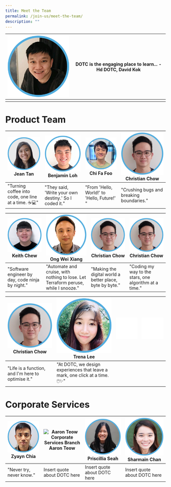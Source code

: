 ```yaml
---
title: Meet the Team
permalink: /join-us/meet-the-team/
description: ""
---
```

| ![Head DOTC David Kok](/images/Meet%20the%20Team/david-kok.png) | DOTC is the engaging place to learn... - Hd DOTC, David Kok | 
| -------- | -------- | 
|      |      | 



# Product Team

| ![Software Engineer Team Lead Jean Tan](/images/Meet%20the%20Team/jean-tan-swe.png)Jean Tan|![Software Engineer Benjamin Loh](/images/Meet%20the%20Team/benjamin-loh.png) Benjamin Loh | ![Software Engineer Chi Fa Foo](/images/Meet%20the%20Team/chi-fa-updated.png) Chi Fa Foo| ![Software Engineer Christian Chow](/images/Meet%20the%20Team/christian-chow.png) Christian Chow
| -------- | -------- | -------- | -------- |
| "Turning coffee into code, one line at a time. ☕💻" | "They said, 'Write your own destiny.' So I coded it." | "From 'Hello, World!' to 'Hello, Future!' " |"Crushing bugs and breaking boundaries." |



|![Software Engineer Keith Chew](/images/Meet%20the%20Team/keith-chew.png) Keith Chew | ![Software Engineer Ong Wei Xiang](/images/Meet%20the%20Team/wei-xiang-ong.png) Ong Wei Xiang | ![Software Engineer Christian Chow](/images/Meet%20the%20Team/christian-chow.png) Christian Chow| ![Software Engineer Christian Chow](/images/Meet%20the%20Team/christian-chow.png) Christian Chow|
| -------- | -------- | -------- | -------- |
| "Software engineer by day, code ninja by night." | "Automate and cruise, with nothing to lose. Let Terraform peruse, while I snooze." | "Making the digital world a better place, byte by byte." |"Coding my way to the stars, one algorithm at a time." |


| ![Software Engineer Christian Chow](/images/Meet%20the%20Team/christian-chow.png) Christian Chow|![Trena Lee UX/UI Designer](/images/Meet%20the%20Team/trena-lee-designer.png) Trena Lee  | ![](/images/empty-space.png) | ![](/images/empty-space.png) |
| -------- | -------- | -------- |-------- |
| "Life is a function, and I'm here to optimise it."     | "At DOTC, we design experiences that leave a mark, one click at a time. 🖱️✨"    |     |

# Corporate Services

| ![Zyayn Chia Corporate Services Branch](/images/Meet%20the%20Team/zyayn-chia.png)Zyayn Chia | ![Aaron Teow Corporate Services Branch](/images/Meet%20the%20Team/aaron-teow.png)Aaron Teow| ![Priscillia Seah Corporate Services Branch](/images/Meet%20the%20Team/pris-seah-corporate.png)Priscillia Seah | ![Sharmain Chan Corporate Services Branch](/images/Meet%20the%20Team/sharmain-chan.png)Sharmain Chan |
| -------- | -------- | -------- | -------- |
| "Never try, never know."     | Insert quote about DOTC here     | Insert quote about DOTC here    | Insert quote about DOTC here    |